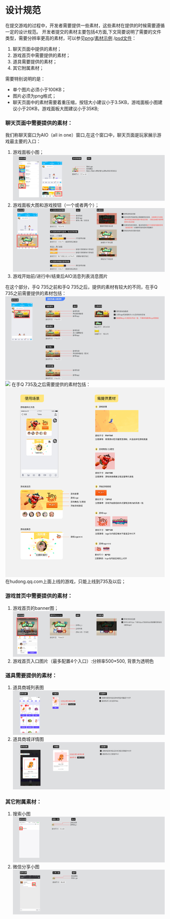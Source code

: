 # 设计规范

在提交游戏的过程中，开发者需要提供一些素材，这些素材在提供的时候需要遵循一定的设计规范。
开发者提交的素材主要包括4方面,下文简要说明了需要的文件类型，需要分辨率更高的素材，可以参见[png]( https://share.weiyun.com/b68cd6e7e78d854d69b4e9937a3a7188 )/[素材示例]( https://share.weiyun.com/334ea8ebb6b47f0bc19d65438ad00f0c ) /[psd文件]( https://share.weiyun.com/f481215b8d2aca3193c0ec265567a0a7 )：
1. 聊天页面中提供的素材；
2. 游戏首页中需要提供的素材；
3. 道具需要提供的素材；
4. 其它附属素材；

需要特别说明的是：
- 单个图片必须小于100KB；
- 图片必须为png格式；
- 聊天页面中的素材需要着重压缩，按钮大小建议小于3.5KB，游戏面板小图建议小于20KB，游戏面板大图建议小于35KB;

### 聊天页面中需要提供的素材：
我们称聊天窗口为AIO（all in one）窗口,在这个窗口中，聊天页面是玩家展示游戏最主要的入口：
1. 游戏面板小图；
![](./img/aioGameList.png)
2. 游戏面板大图和游戏按钮（一个或者两个）；
![](./img/aioBigPic.png)
3. 游戏开始前/进行中/结束后AIO消息列表消息图片

在这个部分，手Q 735之前和手Q 735之后，提供的素材有较大的不同，在手Q 735之前需要提供的素材包括：
![](./img/msgSingle.png)
![](./img/msgDougle.png)
在手Q 735及之后需要提供的素材包括：
![](./img/arkRules.png)
在hudong.qq.com上面上线的游戏，只能上线到735及以后；




### 游戏首页中需要提供的素材：
1. 游戏首页的banner图；
![](./img/gameIndexBanner.png)
3. 游戏首页入口图片（最多配置4个入口）:分辨率500\*500, 背景为透明色


### 道具需要提供的素材：
1. 道具商城列表图
![](./img/itemListPic.png)
2. 道具商城详情图
![](./img/itemInfoPic.png)


### 其它附属素材：
1. 搜索小图
![](./img/searchPic.png)
2. 微信分享小图
![](./img/wechatInvitePic.png)